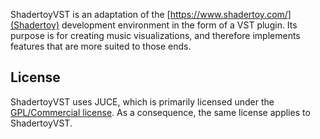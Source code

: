 ShadertoyVST is an adaptation of the [https://www.shadertoy.com/](Shadertoy)
development environment in the form of a VST plugin. Its purpose is for creating
music visualizations, and therefore implements features that are more suited to
those ends.

## License

ShadertoyVST uses JUCE, which is primarily licensed under the 
[GPL/Commercial license](https://www.gnu.org/licenses/gpl-3.0.en.html).
As a consequence, the same license applies to ShadertoyVST.
